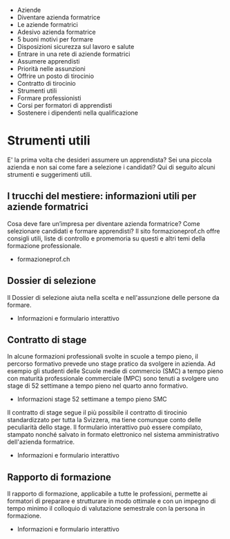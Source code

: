   * Aziende
  * Diventare azienda formatrice
  * Le aziende formatrici
  * Adesivo azienda formatrice
  * 5 buoni motivi per formare
  * Disposizioni sicurezza sul lavoro e salute
  * Entrare in una rete di aziende formatrici
  * Assumere apprendisti
  * Priorità nelle assunzioni
  * Offrire un posto di tirocinio
  * Contratto di tirocinio
  * Strumenti utili
  * Formare professionisti
  * Corsi per formatori di apprendisti
  * Sostenere i dipendenti nella qualificazione

#  Strumenti utili

E' la prima volta che desideri assumere un apprendista? Sei una piccola
azienda e non sai come fare a selezione i candidati? Qui di seguito alcuni
strumenti e suggerimenti utili.

##  I trucchi del mestiere: informazioni utili per aziende formatrici

Cosa deve fare un’impresa per diventare azienda formatrice? Come selezionare
candidati e formare apprendisti? Il sito formazioneprof.ch offre consigli
utili, liste di controllo e promemoria su questi e altri temi della formazione
professionale.

  * formazioneprof.ch

##  Dossier di selezione

Il Dossier di selezione aiuta nella scelta e nell'assunzione delle persone da
formare.

  * Informazioni e formulario interattivo

##  Contratto di stage

In alcune formazioni professionali svolte in scuole a tempo pieno, il percorso
formativo prevede uno stage pratico da svolgere in azienda. Ad esempio gli
studenti delle Scuole medie di commercio (SMC) a tempo pieno con maturità
professionale commerciale (MPC) sono tenuti a svolgere uno stage di 52
settimane a tempo pieno nel quarto anno formativo.

  * Informazioni stage 52 settimane a tempo pieno SMC

Il contratto di stage segue il più possibile il contratto di tirocinio
standardizzato per tutta la Svizzera, ma tiene comunque conto delle
peculiarità dello stage. Il formulario interattivo può essere compilato,
stampato nonché salvato in formato elettronico nel sistema amministrativo
dell'azienda formatrice.

  * Informazioni e formulario interattivo

##  Rapporto di formazione

Il rapporto di formazione, applicabile a tutte le professioni, permette ai
formatori di preparare e strutturare in modo ottimale e con un impegno di
tempo minimo il colloquio di valutazione semestrale con la persona in
formazione.

  * Informazioni e formulario interattivo

